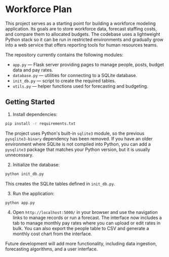 # Workforce Plan

This project serves as a starting point for building a workforce modeling application.
Its goals are to store workforce data, forecast staffing costs, and compare them
to allocated budgets. The codebase uses a lightweight Python stack so it can be
run in restricted environments and gradually grow into a web service that offers
reporting tools for human resources teams.

The repository currently contains the following modules:

- `app.py` — Flask server providing pages to manage people, posts, budget data and pay rates.
- `database.py` — utilities for connecting to a SQLite database.
- `init_db.py` — script to create the required tables.
- `utils.py` — helper functions used for forecasting and budgeting.

## Getting Started

1. Install dependencies:

```bash
pip install -r requirements.txt
```

The project uses Python's built-in `sqlite3` module, so the previous
`pysqlite3-binary` dependency has been removed. If you have an older
environment where SQLite is not compiled into Python, you can add a
`pysqlite3` package that matches your Python version, but it is usually
unnecessary.

2. Initialize the database:

```bash
python init_db.py
```

This creates the SQLite tables defined in `init_db.py`.

3. Run the application:

```bash
python app.py
```

4. Open `http://localhost:5000/` in your browser and use the navigation links to
manage records or run a forecast. The interface now includes a tab to manage
monthly pay rates where you can upload or edit rates in bulk. You can also export the people table to CSV
and generate a monthly cost chart from the interface.

Future development will add more functionality, including data ingestion,
forecasting algorithms, and a user interface.
